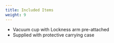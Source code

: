 ```yaml
---
title: Included Items
weight: 9
---
```


* Vacuum cup with Lockness arm pre-attached
* Supplied with protective carrying case